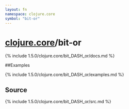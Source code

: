 ```yaml
---
layout: fn
namespace: clojure.core
symbol: "bit-or"
---
```


# [clojure.core](../)/bit-or

{% include 1.5.0/clojure.core/bit_DASH_or/docs.md %}

##Examples

{% include 1.5.0/clojure.core/bit_DASH_or/examples.md %}
## Source
{% include 1.5.0/clojure.core/bit_DASH_or/src.md %}

